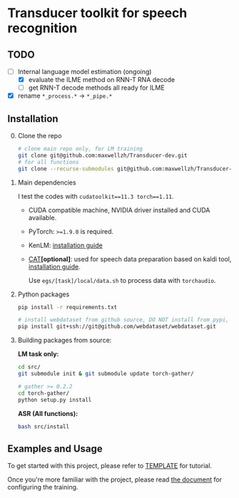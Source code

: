 # Transducer toolkit for speech recognition

## TODO

- [ ] Internal language model estimation (ongoing)
    - [x] evaluate the ILME method on RNN-T RNA decode
    - [ ] get RNN-T decode methods all ready for ILME
- [x] rename `*_process.*` -> `*_pipe.*`

## Installation

0. Clone the repo

    ```bash
    # clone main repo only, for LM training
    git clone git@github.com:maxwellzh/Transducer-dev.git
    # for all functions
    git clone --recurse-submodules git@github.com:maxwellzh/Transducer-dev.git
    ```

1. Main dependencies

   I test the codes with `cudatoolkit==11.3 torch==1.11`.
  
   - CUDA compatible machine, NVIDIA driver installed and CUDA available.
   - PyTorch: `>=1.9.0` is required.
   - KenLM: [installation guide](tools/README.md#kenlm)
   - [CAT](https://github.com/thu-spmi/CAT)**\[optional\]**: used for speech data preparation based on kaldi tool, [installation guide](tools/README.md#cat).
      
      Use `egs/[task]/local/data.sh` to process data with `torchaudio`.
   
2. Python packages

   ```bash
   pip install -r requirements.txt

   # install webdataset from github source, DO NOT install from pypi, it's too old.
   pip install git+ssh://git@github.com/webdataset/webdataset.git
   ```

3. Building packages from source:

   **LM task only:**
   
   ```bash
   cd src/
   git submodule init & git submodule update torch-gather/
   
   # gather >= 0.2.2
   cd torch-gather/
   python setup.py install
   ```
   
   **ASR (All functions):**
   
   ```bash
   bash src/install
   ```

## Examples and Usage

To get started with this project, please refer to [TEMPLATE](egs/TEMPLATE/README.md) for tutorial.

Once you're more familiar with the project, please read [the document](configure_guide.md) for configuring the training.
